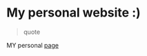# My personal website :)
>quote

MY personal [page](https://manasiva.github.io/Personal_one/siva.html)
